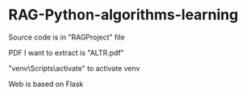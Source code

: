 # RAG-Python-algorithms-learning

Source code is in "RAGProject" file 

PDF I want to extract is "ALTR.pdf"

"venv\Scripts\activate" to activate venv

Web is based on Flask
